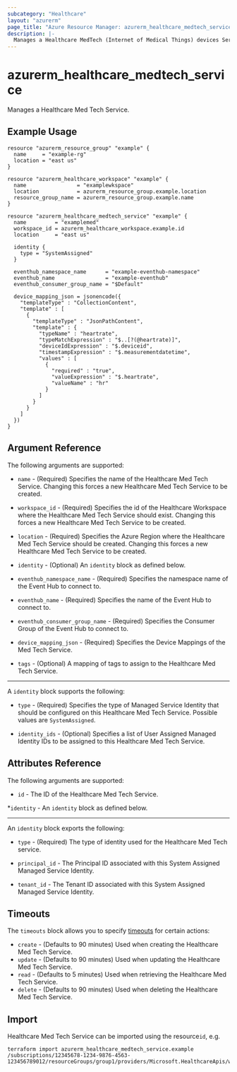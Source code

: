 ```yaml
---
subcategory: "Healthcare"
layout: "azurerm"
page_title: "Azure Resource Manager: azurerm_healthcare_medtech_service"
description: |-
  Manages a Healthcare MedTech (Internet of Medical Things) devices Service.
---
```


# azurerm_healthcare_medtech_service

Manages a Healthcare Med Tech Service.

## Example Usage

```hcl
resource "azurerm_resource_group" "example" {
  name     = "example-rg"
  location = "east us"
}

resource "azurerm_healthcare_workspace" "example" {
  name                = "examplewkspace"
  location            = azurerm_resource_group.example.location
  resource_group_name = azurerm_resource_group.example.name
}

resource "azurerm_healthcare_medtech_service" "example" {
  name         = "examplemed"
  workspace_id = azurerm_healthcare_workspace.example.id
  location     = "east us"

  identity {
    type = "SystemAssigned"
  }

  eventhub_namespace_name      = "example-eventhub-namespace"
  eventhub_name                = "example-eventhub"
  eventhub_consumer_group_name = "$Default"

  device_mapping_json = jsonencode({
    "templateType" : "CollectionContent",
    "template" : [
      {
        "templateType" : "JsonPathContent",
        "template" : {
          "typeName" : "heartrate",
          "typeMatchExpression" : "$..[?(@heartrate)]",
          "deviceIdExpression" : "$.deviceid",
          "timestampExpression" : "$.measurementdatetime",
          "values" : [
            {
              "required" : "true",
              "valueExpression" : "$.heartrate",
              "valueName" : "hr"
            }
          ]
        }
      }
    ]
  })
}
```

## Argument Reference

The following arguments are supported:

* `name` - (Required) Specifies the name of the Healthcare Med Tech Service. Changing this forces a new Healthcare Med Tech Service to be created.

* `workspace_id` - (Required) Specifies the id of the Healthcare Workspace where the Healthcare Med Tech Service should exist. Changing this forces a new Healthcare Med Tech Service to be created.

* `location` - (Required) Specifies the Azure Region where the Healthcare Med Tech Service should be created. Changing this forces a new Healthcare Med Tech Service to be created.

* `identity` - (Optional) An `identity` block as defined below.

* `eventhub_namespace_name` - (Required) Specifies the namespace name of the Event Hub to connect to.

* `eventhub_name` - (Required) Specifies the name of the Event Hub to connect to.

* `eventhub_consumer_group_name` - (Required) Specifies the Consumer Group of the Event Hub to connect to.

* `device_mapping_json` - (Required) Specifies the Device Mappings of the Med Tech Service.

* `tags` - (Optional) A mapping of tags to assign to the Healthcare Med Tech Service.

---
A `identity` block supports the following:

* `type` - (Required) Specifies the type of Managed Service Identity that should be configured on this Healthcare Med Tech Service. Possible values are `SystemAssigned`.

* `identity_ids` - (Optional) Specifies a list of User Assigned Managed Identity IDs to be assigned to this Healthcare Med Tech Service.

## Attributes Reference

The following arguments are supported:

* `id` - The ID of the Healthcare Med Tech Service.

*`identity` - An `identity` block as defined below.

---
An `identity` block exports the following:

* `type` - (Required) The type of identity used for the Healthcare Med Tech service.

* `principal_id` - The Principal ID associated with this System Assigned Managed Service Identity.

* `tenant_id` - The Tenant ID associated with this System Assigned Managed Service Identity.

## Timeouts

The `timeouts` block allows you to specify [timeouts](https://www.terraform.io/docs/configuration/resources.html#timeouts) for certain actions:

* `create` - (Defaults to 90 minutes) Used when creating the Healthcare Med Tech Service.
* `update` - (Defaults to 90 minutes) Used when updating the Healthcare Med Tech Service.
* `read` - (Defaults to 5 minutes) Used when retrieving the Healthcare Med Tech Service.
* `delete` - (Defaults to 90 minutes) Used when deleting the Healthcare Med Tech Service.

## Import

Healthcare Med Tech Service can be imported using the resource`id`, e.g.

```shell
terraform import azurerm_healthcare_medtech_service.example /subscriptions/12345678-1234-9876-4563-123456789012/resourceGroups/group1/providers/Microsoft.HealthcareApis/workspaces/workspace1/iotConnectors/iotconnector1
```
